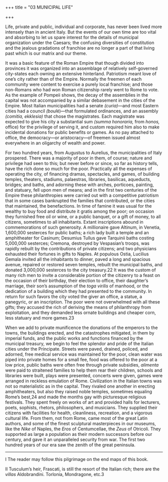 +++
title = "03 MUNICIPAL LIFE"

+++

Life, private and public, individual and corporate, has never been lived more intensely than in ancient Italy. But the events of our own time are too vital and absorbing to let us spare interest for the details of municipal organization under the Caesars; the confusing diversities of constitution and the jealous gradations of franchise are no longer a part of that living past which is our matrix and our theme.

It was a basic feature of the Roman Empire that though divided into provinces it was organized into an assemblage of relatively self-governed city-states each owning an extensive hinterland. Patriotism meant love of one’s city rather than of the Empire. Normally the freemen of each community were content to exercise a purely local franchise; and those non-Romans who had won Roman citizenship rarely went to Rome to vote. As the example of Pompeii shows, the decay of the assemblies in the capital was not accompanied by a similar debasement in the cities of the Empire. Most Italian municipalities had a senate *\(curia\)*—and most Eastern cities had a council *\(boul*é\)—that formulated ordinances, and an assembly *\(comitia, ekklesia\)* that chose the magistrates. Each magistrate was expected to give his city a substantial sum *\(summa honoraria,* from *honos,* office\) for the privilege of serving it, and custom required him also to make incidental donations for public benefits or games. As no pay attached to office, the democracy—or aristocracy—of freemen issued almost everywhere in an oligarchy of wealth and power.

For two hundred years, from Augustus to Aurelius, the municipalities of Italy prospered. There was a majority of poor in them, of course; nature and privilege had seen to this; but never before or since, so far as history tells, have the rich done so much for the poor. Practically all the expenses of operating the city, of financing dramas, spectacles, and games, of building temples, theaters, stadiums, palaestras, libraries, basilicas, aqueducts, bridges; and baths, and adorning these with arches, porticoes, painting, and statuary, fell upon men of means; and in the first two centuries of the Empire these philanthropies were carried out with a competitive patriotism that in some cases bankrupted the families that contributed, or the cities that maintained, the benefactions. In time of famine it was usual for the wealthy to buy food and distribute it gratis among the poor; on occasion they furnished free oil or wine, or a public banquet, or a gift of money, to all citizens, sometimes to all inhabitants. Extant inscriptions abound in commemorations of such generosity. A millionaire gave Altinum, in Venetia, 1,600,000 sesterces for public baths; a rich lady built a temple and an amphitheater for Casinum; Desumius Tullus gave Tarquinii baths costing 5,000,000 sesterces; Cremona, destroyed by Vespasian’s troops, was rapidly rebuilt by the contributions of private citizens; and two physicians exhausted their fortunes in gifts to Naples. At populous Ostia, Lucilius Gemala invited all the inhabitants to dinner, paved a long and spacious avenue, repaired or restored seven temples, rebuilt the municipal baths, and donated 3,000,000 sesterces to the city treasury.22 It was the custom of many rich men to invite a considerable portion of the citizenry to a feast on the occasion of their birthday, their election to office, their daughter’s marriage, their son’s assumption of the *toga virilis* of manhood, or the dedication of a building which they had presented to the community. In return for such favors the city voted the giver an office, a statue, a panegyric, or an inscription. The poor were not overwhelmed with all these gifts; they accused the rich of deriving the means of philanthropy from exploitation, and they demanded less ornate buildings and cheaper corn, less statuary and more games.23

When we add to private munificence the donations of the emperors to the towns, the buildings erected, and the catastrophes mitigated, in them by imperial funds, and the public works and functions financed by the municipal treasury, we begin to feel the splendor and pride of the Italian cities under the Principate. Streets were paved, drained, policed, and adorned, free medical service was maintained for the poor, clean water was piped into private homes for a small fee, food was offered to the poor at a low price, public baths were often free through private subsidies, *alimenta* were paid to straitened families to help them rear their children, schools and libraries were built, plays were presented, concerts were given, games were arranged in reckless emulation of Rome. Civilization in the Italian towns was not so materialistic as in the capital. They rivaled one another in erecting amphitheaters, but also they raised noble temples, sometimes equaling Rome’s best,24 and made the months gay with picturesque religious festivals. They spent freely on works of art and provided halls for lecturers, poets, sophists, rhetors, philosophers, and musicians. They supplied their citizens with facilities for health, cleanliness, recreation, and a vigorous cultural life. From them, not from Rome, came most of the great Latin authors, and some of the finest sculptural masterpieces in our museums, like the *Nike* of Naples, the *Eros* of Centumcellae, the *Zeus* of Otricoli. They supported as large a population as their modern successors before our century, and gave it an unparalleled security from war. The first two hundred years of our era saw the zenith of the great peninsula.



* * *

I The reader may follow this pilgrimage on the end maps of this book.

II Tusculum’s heir, Frascati, is still the resort of the Italian rich; there are the *villas* Aldobrandini. Torlonia, Mondragone, etc.3

